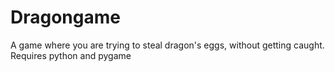 # Dragongame
A game where you are trying to steal dragon's eggs, without getting caught. 
Requires python and pygame

